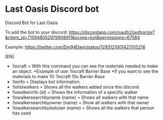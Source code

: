 # Last Oasis Discord bot

Discord Bot for Last Oasis

To add the bot to your discord: https://discordapp.com/oauth2/authorize?&client_id=715948052979908911&scope=bot&permissions=67584

Example: https://twitter.com/Dm94Dani/status/1293121001421705216

[EN]

- !locraft = With this command you can see the materials needed to make an object.
  *Example of use: !locraft Barrier Base
  *If you want to see the materials to make 10: !locraft 10x Barrier Base
- !loinfo = Displays bot information.
- !lolistwalkers = Shows all the walkers added since this discord.
- !lowalkerinfo (id) = Shows the information of a specific walker
- !lowalkersearchbyname (name) = Shows all walkers with that name
- !lowalkersearchbyowner (name) = Show all walkers with that owner
- !lowalkersearchbylastuser (name) = Shows all the walkers that person has used
